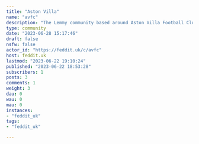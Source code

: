 ```yaml
---
title: "Aston Villa" 
name: "avfc"
description: "The Lemmy community based around Aston Villa Football Club."
type: community
date: "2023-06-28 15:17:46"
draft: false
nsfw: false
actor_id: "https://feddit.uk/c/avfc"
host: feddit.uk
lastmod: "2023-06-22 19:10:24"
published: "2023-06-22 18:53:28"
subscribers: 1
posts: 3
comments: 1
weight: 3
dau: 0
wau: 0
mau: 0
instances:
- "feddit_uk"
tags: 
- "feddit_uk"

---
```

